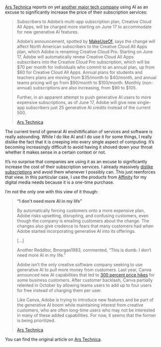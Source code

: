 [Ars Technica](https://arstechnica.com/gadgets/2025/05/adobe-hikes-subscription-prices-to-support-generative-ai-features/) reports on yet [another major tech company](https://www.tomsguide.com/computing/microsoft-365-gets-massive-45-percent-price-hike-and-its-all-to-do-with-ai-tools) using AI as an excuse to significantly increase the price of their subscription services:

> Subscribers to Adobe’s multi-app subscription plan, Creative Cloud All Apps, will be charged more starting on June 17 to accommodate for new generative AI features.
> 
> Adobe’s announcement, spotted by [MakeUseOf,](https://www.makeuseof.com/adobe-creative-cloud-price-hike/) says the change will affect North American subscribers to the Creative Cloud All Apps plan, which Adobe is renaming Creative Cloud Pro. Starting on June 17, Adobe will automatically renew Creative Cloud All Apps subscribers into the Creative Cloud Pro subscription, which will be $70 per month for individuals who commit to an annual plan, up from $60 for Creative Cloud All Apps. Annual plans for students and teachers plans are moving from $35/month to $40/month, and annual teams pricing will go from $90/month to $100/month. Monthly (non-annual) subscriptions are also increasing, from $90 to $105.
> 
> Further, in an apparent attempt to push generative AI users to more expensive subscriptions, as of June 17, Adobe will give new single-app subscribers just 25 generative AI credits instead of the current 500.
> 
> [Ars Technica](https://arstechnica.com/gadgets/2025/05/adobe-hikes-subscription-prices-to-support-generative-ai-features/)

The current trend of general AI enshittification of services and software is really astounding. While I do like AI and I do use it for some things, I really dislike the fact that it is creeping into every single aspect of computing. It’s becoming increasingly difficult to avoid having it shoved down your throat whether it makes sense in a certain context or not.

It’s no surprise that companies are using it as an excuse to significantly increase the cost of their subscription services. I already massively [dislike subscriptions](https://blog.alexseifert.com/2023/11/20/subscription-fatigue-and-software/) and avoid them whenever I possibly can. This just reenforces that view. In this particular case, I use the products from [Affinity](https://affinity.serif.com/) for my digital media needs because it is a one-time purchase.

I’m not the only one with this view of it though:

> **“I don’t need more AI in my life”**
> 
> By automatically forcing customers onto a more expensive plan, Adobe risks upsetting, disrupting, and confusing customers, even though the company is emailing customers about the change. The changes also give credence to fears that many customers had when Adobe started incorporating generative AI into its offerings.
> 
> \[…\]
> 
> Another Redditor, Bmorgan1983, commented, “This is dumb. I don’t need more AI in my life.”
> 
> Adobe isn’t the only creative software company seeking to use generative AI to pull more money from customers. Last year, Canva announced new AI capabilities that led to [300 percent price hikes](https://www.theverge.com/2024/9/3/24234698/canva-price-increase-300-percent-ai-features) for some business customers. After customer backlash, Canva partially relented in October by allowing teams users to add up to four users for free instead of charging them per user.
> 
> Like Canva, Adobe is trying to introduce new features and be part of the generative AI boom while maintaining interest from creative customers, who are often long-time users who may not be interested in many of these added capabilities. For now, it seems that the former is being prioritized.
> 
> [Ars Technica](https://arstechnica.com/gadgets/2025/05/adobe-hikes-subscription-prices-to-support-generative-ai-features/)

You can find the original article on [Ars Technica](https://arstechnica.com/gadgets/2025/05/adobe-hikes-subscription-prices-to-support-generative-ai-features/).